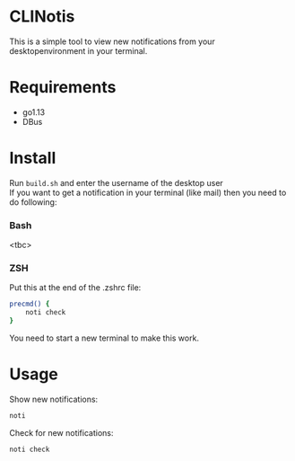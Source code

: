 # CLINotis
This is a simple tool to view new notifications from your desktopenvironment in your terminal.

# Requirements
- go1.13
- DBus

# Install
Run `build.sh` and enter the username of the desktop user<br>
If you want to get a notification in your terminal (like mail) then you need to do following:<br>
### Bash
\<tbc\><br>

### ZSH
Put this at the end of the .zshrc file:<br>
```bash
precmd() { 
	noti check
}
```
You need to start a new terminal to make this work.<br>

# Usage
Show new notifications:
```bash
noti
```

Check for new notifications:

```bash
noti check
```
